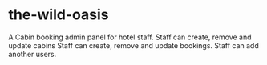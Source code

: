 # the-wild-oasis
A Cabin booking admin panel for hotel staff.
Staff can create, remove and update cabins
Staff can create, remove and update bookings.
Staff can add another users.
